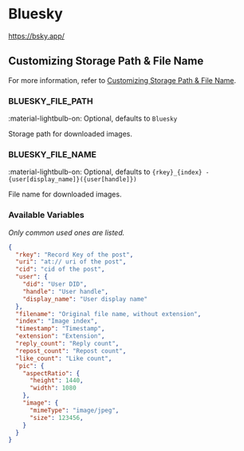# Bluesky

<https://bsky.app/>

## Customizing Storage Path & File Name

For more information, refer to [Customizing Storage Path & File Name](./index.md/#customizing-storage-path--file-name).

### BLUESKY_FILE_PATH

:material-lightbulb-on: Optional, defaults to `Bluesky`

Storage path for downloaded images.

### BLUESKY_FILE_NAME

:material-lightbulb-on: Optional, defaults to `{rkey}_{index} - {user[display_name]}({user[handle]})`

File name for downloaded images.

### Available Variables

_Only common used ones are listed._

```json
{
  "rkey": "Record Key of the post",
  "uri": "at:// uri of the post",
  "cid": "cid of the post",
  "user": {
    "did": "User DID",
    "handle": "User handle",
    "display_name": "User display name"
  },
  "filename": "Original file name, without extension",
  "index": "Image index",
  "timestamp": "Timestamp",
  "extension": "Extension",
  "reply_count": "Reply count",
  "repost_count": "Repost count",
  "like_count": "Like count",
  "pic": {
    "aspectRatio": {
      "height": 1440,
      "width": 1080
    },
    "image": {
      "mimeType": "image/jpeg",
      "size": 123456,
    }
  }
}
```
